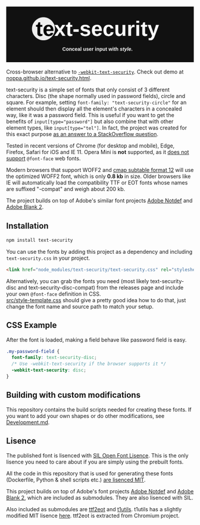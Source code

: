 ![text-security](assets/banner.png)

Cross-browser alternative to [`-webkit-text-security`](https://developer.mozilla.org/en-US/docs/Web/CSS/-webkit-text-security). Check out demo at [noppa.github.io/text-security.html](noppa.github.io/text-security.html).

text-security is a simple set of fonts that only consist of 3 different characters.
Disc (the shape normally used in password fields), circle and square. For example, setting
`font-family: "text-security-circle"` for
an element should then display all the element's characters in a concealed
way, like it was a password field. This is useful if you want to get the benefits of `input[type="password"]`
but also combine that with other element types, like `input[type="tel"]`. In
fact, the project was created for this exact purpose [as an answer to a
StackOverflow
question](https://stackoverflow.com/questions/36935576/how-to-make-input-type-tel-work-as-type-password/36950075#36950075).

Tested in recent versions of Chrome (for desktop and mobile), Edge,
Firefox, Safari for iOS and IE 11. Opera Mini is **not** supported, as it
[does not support](https://caniuse.com/#feat=fontface) `@font-face` web fonts.

Modern browsers that support WOFF2 and
[cmap subtable format 12](https://docs.microsoft.com/en-us/typography/opentype/spec/cmap#format-12-segmented-coverage) will use the optimized WOFF2 font, which is only **0.8 kb** in size.
Older browsers like IE will automatically load the compatibility TTF or EOT fonts
whose names are suffixed "-compat" and weigh about 200 kb.

The project builds on top of Adobe's similar font projects [Adobe Notdef](https://github.com/adobe-fonts/adobe-notdef/tree/1f1f863b2295543598b69bebe42db3e73fe58353)
and [Adobe Blank 2](https://github.com/adobe-fonts/adobe-blank-2/tree/46dce06a42de9230bd96e0c9dffe9b3d40a7a0de).

## Installation
```sh
npm install text-security
```

You can use the fonts by adding this project as a dependency and including
`text-security.css` in your project.

```html
<link href="node_modules/text-security/text-security.css" rel="stylesheet" type="text/css">
```
Alternatively, you can grab the fonts you need (most likely text-security-disc and text-security-disc-compat)
from the releases page and include your own `@font-face` definition in CSS.  
[src/style-template.css](src/style-template.css) should give a pretty good idea how to do that, just
change the font name and source path to match your setup.

## CSS Example
After the font is loaded, making a field behave like password field is easy.
```css
.my-password-field {
  font-family: text-security-disc;
  /* Use -webkit-text-security if the browser supports it */
  -webkit-text-security: disc;
}
```

## Building with custom modifications
This repository contains the build scripts needed for creating these fonts.
If you want to add your own shapes or do other modifications, see [Development.md](Development.md).

## Lisence
The published font is lisenced with [SIL Open Font Lisence](https://opensource.org/licenses/OFL-1.1).
This is the only lisence you need to care about if you are simply using the prebuilt fonts.

All the code in this repository that is used for generating these fonts (Dockerfile, Python & shell scripts etc.)
[are lisenced MIT](LISENCE_FOR_BUILDTOOLS).

This project builds on top of Adobe's font projects [Adobe Notdef](https://github.com/adobe-fonts/adobe-notdef/tree/1f1f863b2295543598b69bebe42db3e73fe58353)
and [Adobe Blank 2](https://github.com/adobe-fonts/adobe-blank-2/tree/46dce06a42de9230bd96e0c9dffe9b3d40a7a0de), which are included as submodules.
They are also lisenced with SIL.

Also included as submodules are
[ttf2eot](https://github.com/wget/ttf2eot/tree/b732f41f717cb934b44ed1979d2e42b2db15dc26) and
[t1utils](https://github.com/kohler/t1utils/blob/3f1ddda424353f0f926dd28efa47b0ac61556ce8). t1utils has a slightly modified MIT lisence [here](https://github.com/kohler/t1utils/blob/3f1ddda424353f0f926dd28efa47b0ac61556ce8/LICENSE). ttf2eot is extracted from Chromium project.
